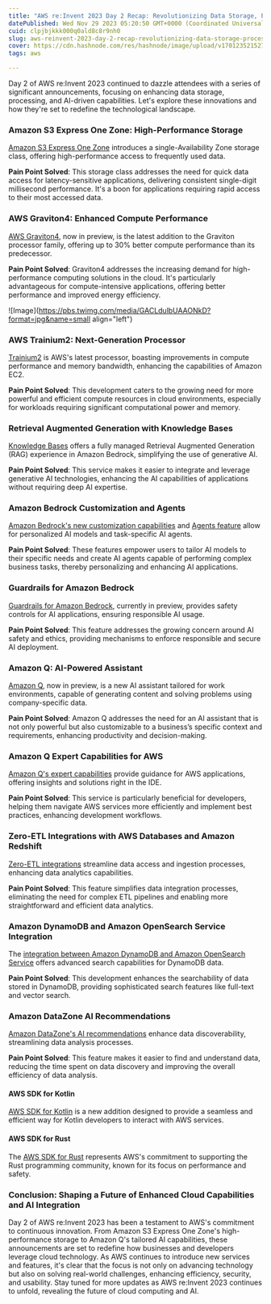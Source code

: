 ```yaml
---
title: "AWS re:Invent 2023 Day 2 Recap: Revolutionizing Data Storage, Processing, and AI Capabilities"
datePublished: Wed Nov 29 2023 05:20:50 GMT+0000 (Coordinated Universal Time)
cuid: clpjbjkkk000q0ald8c8r9nh0
slug: aws-reinvent-2023-day-2-recap-revolutionizing-data-storage-processing-and-ai-capabilities
cover: https://cdn.hashnode.com/res/hashnode/image/upload/v1701235215277/d9d5735f-7854-45b7-b189-a23cb3d41c74.jpeg
tags: aws

---
```


Day 2 of AWS re:Invent 2023 continued to dazzle attendees with a series of significant announcements, focusing on enhancing data storage, processing, and AI-driven capabilities. Let's explore these innovations and how they're set to redefine the technological landscape.

### Amazon S3 Express One Zone: High-Performance Storage

[Amazon S3 Express One Zone](https://aws.amazon.com/about-aws/whats-new/2023/11/amazon-s3-express-one-zone-storage-class/) introduces a single-Availability Zone storage class, offering high-performance access to frequently used data.

**Pain Point Solved**: This storage class addresses the need for quick data access for latency-sensitive applications, delivering consistent single-digit millisecond performance. It's a boon for applications requiring rapid access to their most accessed data.

### AWS Graviton4: Enhanced Compute Performance

[AWS Graviton4](https://aws.amazon.com/about-aws/whats-new/2023/11/amazon-ec2-r8g-instances-aws-graviton4-processors-preview/), now in preview, is the latest addition to the Graviton processor family, offering up to 30% better compute performance than its predecessor.

**Pain Point Solved**: Graviton4 addresses the increasing demand for high-performance computing solutions in the cloud. It's particularly advantageous for compute-intensive applications, offering better performance and improved energy efficiency.

![Image](https://pbs.twimg.com/media/GACLdulbUAAONkD?format=jpg&name=small align="left")

### AWS Trainium2: Next-Generation Processor

[Trainium2](https://press.aboutamazon.com/2023/11/aws-unveils-next-generation-aws-designed-chips) is AWS's latest processor, boasting improvements in compute performance and memory bandwidth, enhancing the capabilities of Amazon EC2.

**Pain Point Solved**: This development caters to the growing need for more powerful and efficient compute resources in cloud environments, especially for workloads requiring significant computational power and memory.

### Retrieval Augmented Generation with Knowledge Bases

[Knowledge Bases](https://aws.amazon.com/blogs/aws/knowledge-bases-now-delivers-fully-managed-rag-experience-in-amazon-bedrock/) offers a fully managed Retrieval Augmented Generation (RAG) experience in Amazon Bedrock, simplifying the use of generative AI.

**Pain Point Solved**: This service makes it easier to integrate and leverage generative AI technologies, enhancing the AI capabilities of applications without requiring deep AI expertise.

### Amazon Bedrock Customization and Agents

[Amazon Bedrock's new customization capabilities](https://aws.amazon.com/blogs/aws/customize-models-in-amazon-bedrock-with-your-own-data-using-fine-tuning-and-continued-pre-training/) and [Agents feature](https://aws.amazon.com/about-aws/whats-new/2023/11/boost-generative-ai-development-agents-bedrock/) allow for personalized AI models and task-specific AI agents.

**Pain Point Solved**: These features empower users to tailor AI models to their specific needs and create AI agents capable of performing complex business tasks, thereby personalizing and enhancing AI applications.

### Guardrails for Amazon Bedrock

[Guardrails for Amazon Bedrock](https://aws.amazon.com/about-aws/whats-new/2023/11/amazon-bedrock-safeguard-ai-applications-guardrails/), currently in preview, provides safety controls for AI applications, ensuring responsible AI usage.

**Pain Point Solved**: This feature addresses the growing concern around AI safety and ethics, providing mechanisms to enforce responsible and secure AI deployment.

### Amazon Q: AI-Powered Assistant

[Amazon Q](https://aws.amazon.com/about-aws/whats-new/2023/11/aws-amazon-q-preview/), now in preview, is a new AI assistant tailored for work environments, capable of generating content and solving problems using company-specific data.

**Pain Point Solved**: Amazon Q addresses the need for an AI assistant that is not only powerful but also customizable to a business’s specific context and requirements, enhancing productivity and decision-making.

### Amazon Q Expert Capabilities for AWS

[Amazon Q's expert capabilities](https://aws.amazon.com/about-aws/whats-new/2023/11/amazon-q-expert-capabilities-aws-preview/) provide guidance for AWS applications, offering insights and solutions right in the IDE.

**Pain Point Solved**: This service is particularly beneficial for developers, helping them navigate AWS services more efficiently and implement best practices, enhancing development workflows.

### Zero-ETL Integrations with AWS Databases and Amazon Redshift

[Zero-ETL integrations](https://aws.amazon.com/about-aws/whats-new/2023/11/amazon-aurora-postgresql-zero-etl-integration-redshift-public-preview/) streamline data access and ingestion processes, enhancing data analytics capabilities.

**Pain Point Solved**: This feature simplifies data integration processes, eliminating the need for complex ETL pipelines and enabling more straightforward and efficient data analytics.

### Amazon DynamoDB and Amazon OpenSearch Service Integration

The [integration between Amazon DynamoDB and Amazon OpenSearch Service](https://aws.amazon.com/about-aws/whats-new/2023/11/amazon-dynamodb-zero-etl-integration-amazon-opensearch-service/) offers advanced search capabilities for DynamoDB data.

**Pain Point Solved**: This development enhances the searchability of data stored in DynamoDB, providing sophisticated search features like full-text and vector search.

### Amazon DataZone AI Recommendations

[Amazon DataZone's AI recommendations](https://aws.amazon.com/about-aws/whats-new/2023/11/ai-descriptions-amazon-datazone-preview/) enhance data discoverability, streamlining data analysis processes.

**Pain Point Solved**: This feature makes it easier to find and understand data, reducing the time spent on data discovery and improving the overall efficiency of data analysis.

#### AWS SDK for Kotlin

[AWS SDK for Kotlin](https://aws.amazon.com/sdk-for-kotlin/) is a new addition designed to provide a seamless and efficient way for Kotlin developers to interact with AWS services.

#### AWS SDK for Rust

The [AWS SDK for Rust](https://aws.amazon.com/sdk-for-rust/) represents AWS's commitment to supporting the Rust programming community, known for its focus on performance and safety.

### **Conclusion: Shaping a Future of Enhanced Cloud Capabilities and AI Integration**

Day 2 of AWS re:Invent 2023 has been a testament to AWS's commitment to continuous innovation. From Amazon S3 Express One Zone's high-performance storage to Amazon Q's tailored AI capabilities, these announcements are set to redefine how businesses and developers leverage cloud technology. As AWS continues to introduce new services and features, it's clear that the focus is not only on advancing technology but also on solving real-world challenges, enhancing efficiency, security, and usability. Stay tuned for more updates as AWS re:Invent 2023 continues to unfold, revealing the future of cloud computing and AI.
